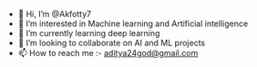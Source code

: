- 👋 Hi, I’m @Akfotty7
- 👀 I’m interested in  Machine learning and Artificial intelligence
- 🌱 I’m currently learning deep learning
- 💞️ I’m looking to collaborate on AI and ML projects
- 📫 How to reach me :- aditya24god@gmail.com

<!---
Akfotty7/Akfotty7 is a ✨ special ✨ repository because its `README.md` (this file) appears on your GitHub profile.
You can click the Preview link to take a look at your changes.
--->
